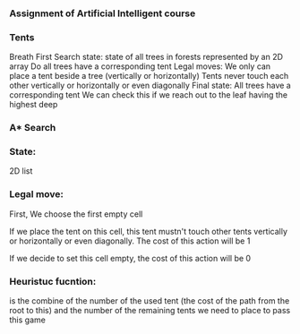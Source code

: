 ### Assignment of Artificial Intelligent course

### Tents
Breath First Search
state: state of all trees in forests represented by an 2D array
Do all trees have a corresponding tent
Legal moves: We only can place a tent beside a tree (vertically or horizontally)
Tents never touch each other vertically or horizontally or even diagonally
Final state: All trees have a corresponding tent
We can check this if we reach out to the leaf having the highest deep

### A* Search
<h3>State:</h3>
<p>2D list</p>
<h3>Legal move:</h3>
<p>First, We choose the first empty cell</p>
<p>If we place the tent on this cell, this tent mustn't
 touch other tents vertically or horizontally or even diagonally. The cost of this action will be 1
</p>
<p>If we decide to set this cell empty, the cost of this action will be 0
</p>
<h3>Heuristuc fucntion: </h3> <p>is the combine of the number of the used tent (the cost of the path
 from the root to this) and the number of the remaining tents we need to place to pass this game</p>
